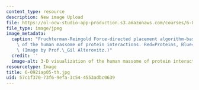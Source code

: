 ```yaml
---
content_type: resource
description: New image Upload
file: https://ol-ocw-studio-app-production.s3.amazonaws.com/courses/6-092-bioinformatics-and-proteomics-january-iap-2005/57c1f37073f69efa3c544553adbc0639_6-092iap05-th.jpg
file_type: image/jpeg
image_metadata:
  caption: "Fruchterman-Reingold Force-directed placement algorithm-based 3-D visualization\
    \ of the human massome of protein interactions. Red=Proteins, Blue=Interactions.\
    \ (Image by Prof.\_Gil Alterovitz.)"
  credit: ''
  image-alt: 3-D visualization of the human massome of protein interactions.
resourcetype: Image
title: 6-092iap05-th.jpg
uid: 57c1f370-73f6-9efa-3c54-4553adbc0639
---
```

